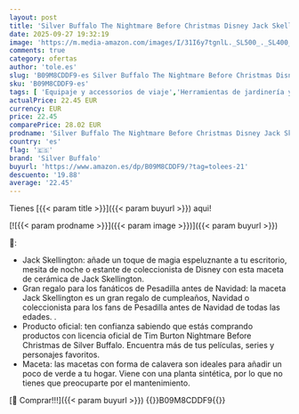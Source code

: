 ```yaml
---
layout: post
title: 'Silver Buffalo The Nightmare Before Christmas Disney Jack Skellington - Maceta de cerámica de 6 Pulgadas'
date: 2025-09-27 19:32:19
image: 'https://m.media-amazon.com/images/I/31I6y7tgnlL._SL500_._SL400_.jpg'
comments: true
category: ofertas
author: 'tole.es'
slug: 'B09M8CDDF9-es Silver Buffalo The Nightmare Before Christmas Disney Jack...'
sku: 'B09M8CDDF9-es'
tags: [ 'Equipaje y accessorios de viaje','Herramientas de jardinería y equipos de riego','Jardín','Maceteros','Mochilas','Mochilas infantiles','Moda','Recipientes para plantas y accesorios','christmas','silver buffalo','🇪🇸', ]
actualPrice: 22.45 EUR
currency: EUR
price: 22.45
comparePrice: 28.02 EUR
prodname: 'Silver Buffalo The Nightmare Before Christmas Disney Jack Skellington - Maceta de cerámica de 6 Pulgadas'
country: 'es'
flag: '🇪🇸'
brand: 'Silver Buffalo'
buyurl: 'https://www.amazon.es/dp/B09M8CDDF9/?tag=tolees-21'
descuento: '19.88'
average: '22.45'
---
```


Tienes [{{< param title >}}]({{< param buyurl >}}) aqui!

[![{{< param prodname >}}]({{< param image >}})]({{< param buyurl >}})

🔎:

- Jack Skellington: añade un toque de magia espeluznante a tu escritorio, mesita de noche o estante de coleccionista de Disney con esta maceta de cerámica de Jack Skellington.
- Gran regalo para los fanáticos de Pesadilla antes de Navidad: la maceta Jack Skellington es un gran regalo de cumpleaños, Navidad o coleccionista para los fans de Pesadilla antes de Navidad de todas las edades. .
- Producto oficial: ten confianza sabiendo que estás comprando productos con licencia oficial de Tim Burton Nightmare Before Christmas de Silver Buffalo. Encuentra más de tus películas, series y personajes favoritos.
- Maceta: las macetas con forma de calavera son ideales para añadir un poco de verde a tu hogar. Viene con una planta sintética, por lo que no tienes que preocuparte por el mantenimiento.

[🛒 Comprar!!!]({{< param buyurl >}})
{{<world>}}B09M8CDDF9{{</world>}}
